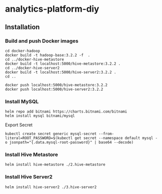 # analytics-platform-diy


## Installation

### Build and push Docker images
```
cd docker-hadoop
docker build -t hadoop-base:3.2.2 -f  .
cd ../docker-hive-metastore
docker build -t localhost:5000/hive-metastore:3.2.2 .
cd ../docker-hive-server2
docker build -t localhost:5000/hive-server2:3.2.2 .
cd ..

docker push localhost:5000/hive-metastore:3.2.2
docker push localhost:5000/hive-server2:3.2.2
```

### Install MySQL
```
helm repo add bitnami https://charts.bitnami.com/bitnami
helm install mysql bitnami/mysql
```
Export Secret
```
kubectl create secret generic mysql-secret --from-literal=ROOT_PASSWORD=$(kubectl get secret --namespace default mysql -o jsonpath="{.data.mysql-root-password}" | base64 --decode)
```

### Install Hive Metastore
```
helm install hive-metastore ./2.hive-metastore 
```

### Install Hive Server2
```
helm install hive-server2 ./3.hive-server2 
```